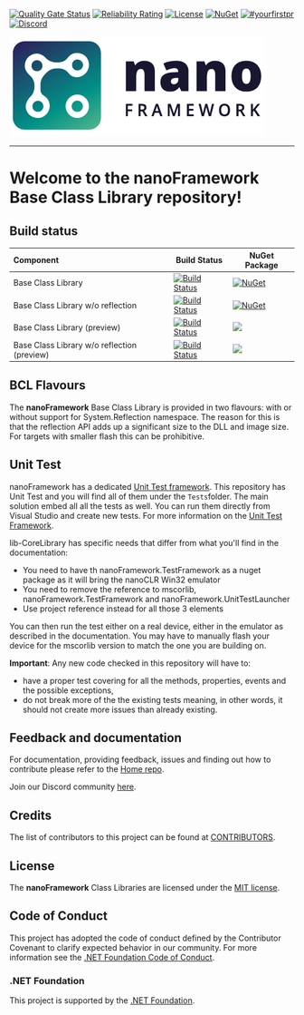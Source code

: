 [![Quality Gate Status](https://sonarcloud.io/api/project_badges/measure?project=nanoframework_lib-CoreLibrary&metric=alert_status)](https://sonarcloud.io/dashboard?id=nanoframework_lib-CoreLibrary) [![Reliability Rating](https://sonarcloud.io/api/project_badges/measure?project=nanoframework_lib-CoreLibrary&metric=reliability_rating)](https://sonarcloud.io/dashboard?id=nanoframework_lib-CoreLibrary) [![License](https://img.shields.io/badge/License-MIT-blue.svg)](LICENSE) [![NuGet](https://img.shields.io/nuget/dt/nanoFramework.CoreLibrary.svg?label=NuGet&style=flat&logo=nuget)](https://www.nuget.org/packages/nanoFramework.CoreLibrary/) [![#yourfirstpr](https://img.shields.io/badge/first--timers--only-friendly-blue.svg)](https://github.com/nanoframework/Home/blob/master/CONTRIBUTING.md)
[![Discord](https://img.shields.io/discord/478725473862549535.svg?logo=discord&logoColor=white&label=Discord&color=7289DA)](https://discord.gg/gCyBu8T)

![nanoFramework logo](https://github.com/nanoframework/Home/blob/master/resources/logo/nanoFramework-repo-logo.png)

-----

# Welcome to the **nanoFramework** Base Class Library repository!

## Build status

| Component | Build Status | NuGet Package |
|:-|---|---|
| Base Class Library | [![Build Status](https://dev.azure.com/nanoframework/CoreLibrary/_apis/build/status/nanoframework.lib-CoreLibrary?branchName=develop)](https://dev.azure.com/nanoframework/CoreLibrary/_build/latest?definitionId=24?branchName=master) | [![NuGet](https://img.shields.io/nuget/v/nanoFramework.CoreLibrary.svg?label=NuGet&style=flat&logo=nuget)](https://www.nuget.org/packages/nanoFramework.CoreLibrary/)  |
| Base Class Library w/o reflection | [![Build Status](https://dev.azure.com/nanoframework/CoreLibrary/_apis/build/status/nanoframework.lib-CoreLibrary?branchName=develop)](https://dev.azure.com/nanoframework/CoreLibrary/_build/latest?definitionId=24?branchName=master) | [![NuGet](https://img.shields.io/nuget/v/nanoFramework.CoreLibrary.NoReflection.svg?label=NuGet&style=flat&logo=nuget)](https://www.nuget.org/packages/nanoFramework.CoreLibrary.NoReflection/)  |
| Base Class Library (preview) | [![Build Status](https://dev.azure.com/nanoframework/CoreLibrary/_apis/build/status/nanoframework.lib-CoreLibrary?branchName=develop)](https://dev.azure.com/nanoframework/CoreLibrary/_build/latest?definitionId=24?branchName=develop) | [![](https://badgen.net/badge/NuGet/preview/D7B023?icon=https://simpleicons.now.sh/azuredevops/fff)](https://dev.azure.com/nanoframework/feed/_packaging?_a=package&feed=sandbox&package=nanoFramework.CoreLibrary&protocolType=NuGet&view=overview) |
| Base Class Library w/o reflection (preview) | [![Build Status](https://dev.azure.com/nanoframework/CoreLibrary/_apis/build/status/nanoframework.lib-CoreLibrary?branchName=develop)](https://dev.azure.com/nanoframework/CoreLibrary/_build/latest?definitionId=24?branchName=develop) | [![](https://badgen.net/badge/NuGet/preview/D7B023?icon=https://simpleicons.now.sh/azuredevops/fff)](https://dev.azure.com/nanoframework/feed/_packaging?_a=package&feed=sandbox&package=nanoFramework.CoreLibrary.NoReflection&protocolType=NuGet&view=overview) |

## BCL Flavours

The **nanoFramework** Base Class Library is provided in two flavours: with or without support for System.Reflection namespace. The reason for this is that the reflection API adds up a significant size to the DLL and image size. For targets with smaller flash this can be prohibitive.

## Unit Test

nanoFramework has a dedicated [Unit Test framework](https://github.com/nanoframework/nanoFramework.TestFramework). This repository has Unit Test and you will find all of them under the `Tests`folder. The main solution embed all all the tests as well. You can run them directly from Visual Studio and create new tests. For more information on the [Unit Test Framework](https://docs.nanoframework.net/content/unit-test/index.html).

lib-CoreLibrary has specific needs that differ from what you'll find in the documentation:

- You need to have th nanoFramework.TestFramework as a nuget package as it will bring the nanoCLR Win32 emulator
- You need to remove the reference to mscorlib, nanoFramework.TestFramework and nanoFramework.UnitTestLauncher
- Use project reference instead for all those 3 elements

You can then run the test either on a real device, either in the emulator as described in the documentation. You may have to manually flash your device for the mscorlib version to match the one you are building on.

**Important**: Any new code checked in this repository will have to:

- have a proper test covering for all the methods, properties, events and the possible exceptions,
- do not break more of the the existing tests meaning, in other words, it should not create more issues than already existing.

## Feedback and documentation

For documentation, providing feedback, issues and finding out how to contribute please refer to the [Home repo](https://github.com/nanoframework/Home).

Join our Discord community [here](https://discord.gg/gCyBu8T).

## Credits

The list of contributors to this project can be found at [CONTRIBUTORS](https://github.com/nanoframework/Home/blob/master/CONTRIBUTORS.md).

## License

The **nanoFramework** Class Libraries are licensed under the [MIT license](LICENSE.md).

## Code of Conduct

This project has adopted the code of conduct defined by the Contributor Covenant to clarify expected behavior in our community.
For more information see the [.NET Foundation Code of Conduct](https://dotnetfoundation.org/code-of-conduct).

### .NET Foundation

This project is supported by the [.NET Foundation](https://dotnetfoundation.org).
